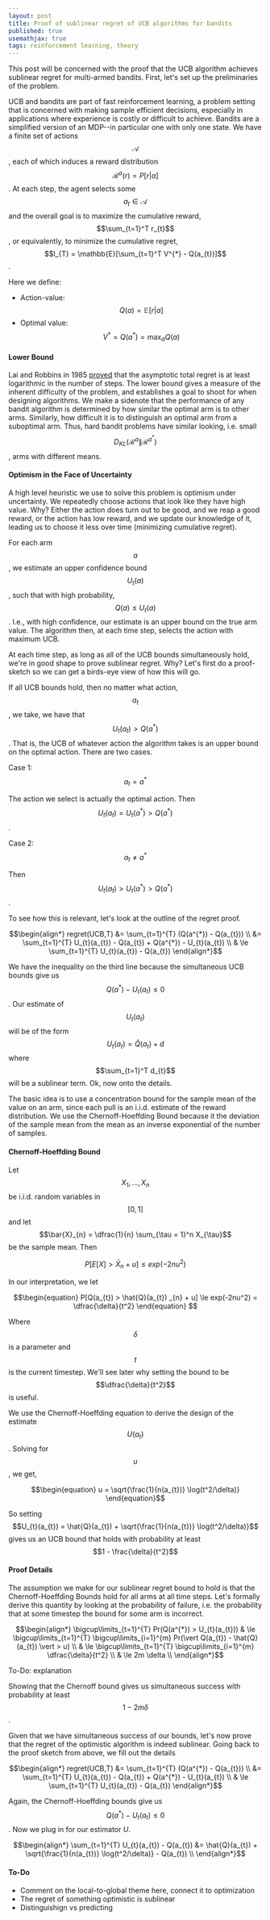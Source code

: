 ```yaml
---
layout: post
title: Proof of sublinear regret of UCB algorithms for bandits
published: true
usemathjax: true
tags: reinforcement learning, theory
---
```


This post will be concerned with the proof that the UCB algorithm achieves sublinear regret for multi-armed bandits. First, let's set up the preliminaries of the problem. 

UCB and bandits are part of fast reinforcement learning, a problem setting that is concerned with making sample efficient decisions, especially in applications where experience is costly or difficult to achieve. Bandits are a simplified version of an MDP--in particular one with only one state. We have a finite set of actions $$\mathcal{A}$$, each of which induces a reward distribution $$\mathcal{R}^{a}(r) = P[r \vert a]$$. At each step, the agent selects some $$a_{t} \in \mathcal{A}$$ and the overall goal is to maximize the cumulative reward, $$\sum_{t=1}^T r_{t}$$, or equivalently, to minimize the cumulative regret, $$l_{T} = \mathbb{E}[\sum_{t=1}^T V^{*} - Q(a_{t})]$$.
<!--excerpt-->

Here we define:

* Action-value: $$Q(a) = \mathbb{E}[r \vert a]$$
* Optimal value: $$V^{*} = Q(a^{*}) = \max_{a} Q(a)$$

#### Lower Bound

Lai and Robbins in 1985 [proved](https://www.stat.berkeley.edu/~bartlett/courses/2014fall-cs294stat260/lectures/bandit-lower-bound-notes.pdf) that the asymptotic total regret is at least logarithmic in the number of steps. The lower bound gives a measure of the inherent difficulty of the problem, and establishes a goal to shoot for when designing algorithms. We make a sidenote that the performance of any bandit algorithm is determined by how similar the optimal arm is to other arms. Similarly, how difficult it is to distinguish an optimal arm from a suboptimal arm. Thus, hard bandit problems have similar looking, i.e. small $$D_{KL}(\mathcal{R}^{a} \| \mathcal{R}^{a^{*}})$$, arms with different means. 

#### Optimism in the Face of Uncertainty

A high level heuristic we use to solve this problem is optimism under uncertainty. We repeatedly choose actions that look like they have high value. Why? Either the action does turn out to be good, and we reap a good reward, or the action has low reward, and we update our knowledge of it, leading us to choose it less over time (minimizing cumulative regret).

For each arm $$a$$, we estimate an upper confidence bound $$U_{t}(a)$$, such that with high probability, $$Q(a) \le U_{t}(a)$$. I.e., with high confidence, our estimate is an upper bound on the true arm value. The algorithm then, at each time step, selects the action with maximum UCB.

At each time step, as long as all of the UCB bounds simultaneously hold, we're in good shape to prove sublinear regret. Why? Let's first do a proof-sketch so we can get a birds-eye view of how this will go. 

If all UCB bounds hold, then no matter what action, $$a_{t}$$, we take, we have that $$U_{t}(a_{t}) > Q(a^{*})$$. That is, the UCB of whatever action the algorithm takes is an upper bound on the optimal action. There are two cases. 

Case 1: $$a_{t} = a^{*}$$

The action we select is actually the optimal action. Then $$U_{t}(a_{t}) = U_{t}(a^{*}) > Q(a^{*})$$.

Case 2: $$a_{t} \ne a^{*}$$

Then $$U_{t}(a_{t}) > U_{t}(a^{*}) > Q(a^{*})$$.

To see how this is relevant, let's look at the outline of the regret proof.

$$\begin{align*}
regret(UCB,T) &= \sum_{t=1}^{T} (Q(a^{*}) - Q(a_{t})) \\
&= \sum_{t=1}^{T} U_{t}(a_{t}) - Q(a_{t}) + Q(a^{*}) - U_{t}(a_{t}) \\
& \le \sum_{t=1}^{T} U_{t}(a_{t}) - Q(a_{t}) 
\end{align*}$$

We have the inequality on the third line because the simultaneous UCB bounds give us $$Q(a^{*}) - U_{t}(a_{t}) \le 0$$. Our estimate of $$U_{t}(a_{t})$$ will be of the form $$U_{t}(a_{t}) = \hat{Q}(a_{t}) + d$$ where $$\sum_{t=1}^T d_{t}$$ will be a sublinear term. Ok, now onto the details.

The basic idea is to use a concentration bound for the sample mean of the value on an arm, since each pull is an i.i.d. estimate of the reward distribution. We use the Chernoff-Hoeffding Bound because it the deviation of the sample mean from the mean as an inverse exponential of the number of samples. 

#### Chernoff-Hoeffding Bound

Let $$X_1,...,X_n$$ be i.i.d. random variables in $$[0,1]$$ and let $$\bar{X}_{n} = \dfrac{1}{n} \sum_{\tau = 1}^n X_{\tau}$$ be the sample mean. Then

$$\begin{equation}
P[E[X] > \bar{X}_{n} + u] \le exp(-2nu^2)
\end{equation}
$$

In our interpretation, we let

$$\begin{equation}
P[Q(a_{t}) > \hat{Q}(a_{t}) _{n} + u] \le exp(-2nu^2) = \dfrac{\delta}{t^2}
\end{equation}
$$

Where $$\delta$$ is a parameter and $$t$$ is the current timestep. We'll see later why setting the bound to be $$\dfrac{\delta}{t^2}$$ is useful.

We use the Chernoff-Hoeffding equation to derive the design of the estimate $$U(a_{t})$$. Solving for $$u$$, we get,

$$\begin{equation}
u = \sqrt{\frac{1}{n(a_{t})} \log(t^2/\delta)}
\end{equation}$$

So setting $$U_{t}(a_{t}) = \hat{Q}(a_{t}) + \sqrt{\frac{1}{n(a_{t})} \log(t^2/\delta)}$$ gives us an UCB bound that holds with probability at least $$1 - \frac{\delta}{t^2}$$

#### Proof Details

The assumption we make for our sublinear regret bound to hold is that the Chernoff-Hoeffding Bounds hold for all arms at all time steps. Let's formally derive this quantity by looking at the probability of failure, i.e. the probability that at some timestep the bound for some arm is incorrect.

$$\begin{align*}
\bigcup\limits_{t=1}^{T} Pr(Q(a^{*}) > U_{t}(a_{t})) & \le \bigcup\limits_{t=1}^{T} \bigcup\limits_{i=1}^{m} Pr(\vert Q(a_{t}) -  \hat{Q}(a_{t}) \vert > u) \\
& \le \bigcup\limits_{t=1}^{T} \bigcup\limits_{i=1}^{m} \dfrac{\delta}{t^2} \\
& \le 2m \delta \\
\end{align*}$$

To-Do: explanation

Showing that the Chernoff bound gives us simultaneous success with probability at least $$1 - 2m\delta$$.

Given that we have simultaneous success of our bounds, let's now prove that the regret of the optimistic algorithm is indeed sublinear. Going back to the proof sketch from above, we fill out the details

$$\begin{align*}
regret(UCB,T) &= \sum_{t=1}^{T} (Q(a^{*}) - Q(a_{t})) \\
&= \sum_{t=1}^{T} U_{t}(a_{t}) - Q(a_{t}) + Q(a^{*}) - U_{t}(a_{t}) \\
& \le \sum_{t=1}^{T} U_{t}(a_{t}) - Q(a_{t}) 
\end{align*}$$

Again, the Chernoff-Hoeffding bounds give us $$Q(a^{*}) - U_{t}(a_{t}) \le 0$$. Now we plug in for our estimator $U$.

$$\begin{align*}
\sum_{t=1}^{T} U_{t}(a_{t}) - Q(a_{t}) &= \hat{Q}(a_{t}) + \sqrt{\frac{1}{n(a_{t})} \log(t^2/\delta)} - Q(a_{t}) \\
\end{align*}$$

#### To-Do

* Comment on the local-to-global theme here, connect it to optimization
* The regret of something optimistic is sublinear
* Distinguishign vs predicting
